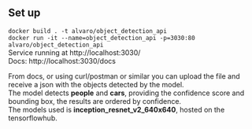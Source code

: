 ## Set up


`docker build . -t alvaro/object_detection_api`  
`docker run -it --name=object_detection_api -p=3030:80 alvaro/object_detection_api`  
Service running at http://localhost:3030/  
Docs: http://localhost:3030/docs  

From docs, or using curl/postman or similar you can upload the file and receive a json with the objects detected by the model.  
The model detects **people** and **cars**, providing the confidence score and bounding box, the results are ordered by confidence.  
The models used is **inception_resnet_v2_640x640**, hosted on the tensorflowhub.